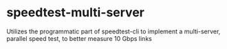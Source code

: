 # speedtest-multi-server
Utilizes the programmatic part of speedtest-cli to implement a multi-server, parallel speed test, to better measure 10 Gbps links
